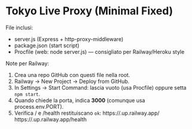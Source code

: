 # Tokyo Live Proxy (Minimal Fixed)

File inclusi:
- server.js (Express + http-proxy-middleware)
- package.json (start script)
- Procfile (web: node server.js) — consigliato per Railway/Heroku style

Note per Railway:
1) Crea una repo GitHub con questi file nella root.
2) Railway → New Project → Deploy from GitHub.
3) In Settings → Start Command: lascia vuoto (usa Procfile) oppure setta `npm start`.
4) Quando chiede la porta, indica **3000** (comunque usa process.env.PORT).
5) Verifica / e /health restituiscano `ok`:
   https://<tuo-subdominio>.up.railway.app/
   https://<tuo-subdominio>.up.railway.app/health

